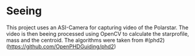 # Seeing
This project uses an ASI-Camera for capturing video of the Polarstar. The video is then beeing processed using OpenCV to calculate the starprofile, mass and the centroid. The algorithms were taken from #(phd2)(https://github.com/OpenPHDGuiding/phd2)
